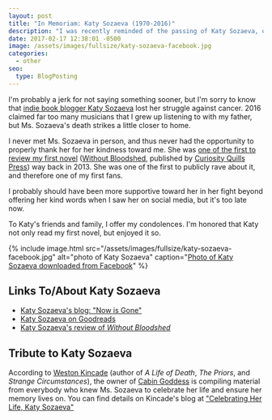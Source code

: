 ```yaml
---
layout: post
title: "In Memoriam: Katy Sozaeva (1970-2016)"
description: "I was recently reminded of the passing of Katy Sozaeva, one of my first fans and rave reviewers."
date: 2017-02-17 12:38:01 -0500
image: /assets/images/fullsize/katy-sozaeva-facebook.jpg
categories: 
  - other
seo:
  type: BlogPosting
---
```

I'm probably a jerk for not saying something sooner, but I'm sorry to know that [indie book blogger Katy Sozaeva](http://katysozaeva.blogspot.com/) lost her struggle against cancer. 2016 claimed far too many musicians that I grew up listening to with my father, but Ms. Sozaeva's death strikes a little closer to home.

I never met Ms. Sozaeva in person, and thus never had the opportunity to properly thank her for her kindness toward me. She was [one of the first to review my first novel](http://katysozaeva.blogspot.com/2013/12/mgraybosch-curiosityquills-review.html) ([Without Bloodshed](/stories/starbreaker/without-bloodshed/), published by [Curiosity Quills Press](https://curiosityquills.com)) way back in 2013. She was one of the first to publicly rave about it, and therefore one of my first fans.

I probably should have been more supportive toward her in her fight beyond offering her kind words when I saw her on social media, but it's too late now.

To Katy's friends and family, I offer my condolences. I'm honored that Katy not only read my first novel, but enjoyed it so.

{% include image.html src="/assets/images/fullsize/katy-sozaeva-facebook.jpg" alt="photo of Katy Sozaeva" caption="[Photo of Katy Sozaeva downloaded from Facebook](https://www.facebook.com/photo.php?fbid=922363451112553&set=t.100000167216324&type=3&theater)" %}

## Links To/About Katy Sozaeva

* [Katy Sozaeva's blog: "Now is Gone"](http://katysozaeva.blogspot.com/)
* [Katy Sozaeva on Goodreads](https://www.goodreads.com/user/show/5552109-katy)
* [Katy Sozaeva's review of *Without Bloodshed*](http://katysozaeva.blogspot.com/2013/12/mgraybosch-curiosityquills-review.html)

## Tribute to Katy Sozaeva

According to [Weston Kincade](http://kincadefiction.blogspot.com/) (author of *A Life of Death*, *The Priors*, and *Strange Circumstances*), the owner of [Cabin Goddess](https://cabingoddess.com) is compiling material from everybody who knew Ms. Sozaeva to celebrate her life and ensure her memory lives on. You can find details on Kincade's blog at ["Celebrating Her Life, Katy Sozaeva"](http://kincadefiction.blogspot.com/2016/08/celebrating-her-life-katy-sozaeva.html)